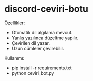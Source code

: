 # discord-ceviri-botu

Özellikler:
- Otomatik dil algılama mevcut.
- Yanlış yazılınca düzeltme yapılır.
- Çevirilen dil yazar.
- Uzun cümleler çevirebilir.


Kullanımı:
- pip install -r requirements.txt
- python ceviri_bot.py

